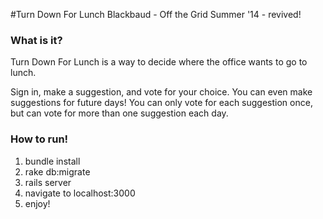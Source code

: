 #Turn Down For Lunch
Blackbaud - Off the Grid Summer '14 - revived!

### What is it?
Turn Down For Lunch is a way to decide where the office wants to go to lunch.

Sign in, make a suggestion, and vote for your choice. You can even make suggestions 
for future days! You can only vote for each suggestion once, but can vote for more
than one suggestion each day. 

### How to run!
1. bundle install
2. rake db:migrate
3. rails server
4. navigate to localhost:3000
5. enjoy!


